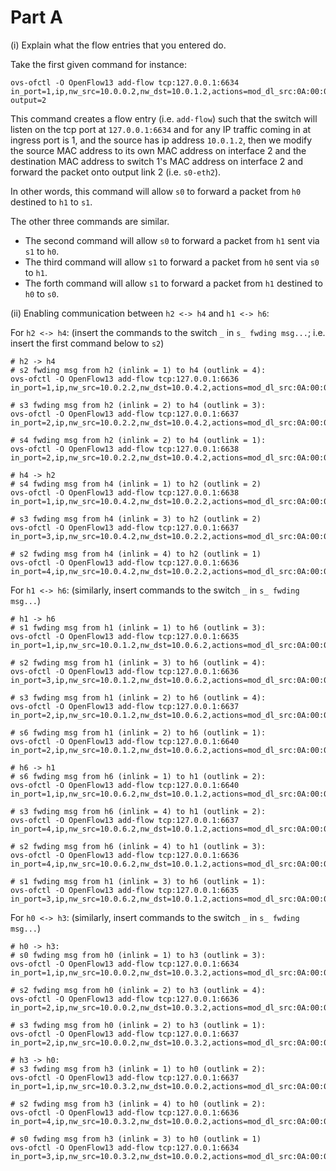 # Part A

(i) Explain what the flow entries that you entered do.

Take the first given command for instance:
```
ovs-ofctl -O OpenFlow13 add-flow tcp:127.0.0.1:6634 in_port=1,ip,nw_src=10.0.0.2,nw_dst=10.0.1.2,actions=mod_dl_src:0A:00:0A:01:00:02,mod_dl_dst:0A:00:0A:FE:00:02, output=2
```
This command creates a flow entry (i.e. `add-flow`) such that the switch will listen on the tcp port at `127.0.0.1:6634` and for any IP traffic coming in at ingress port is 1, and the source has ip address `10.0.1.2`, then we modify the source MAC address to its own MAC address on interface 2 and the destination MAC address to switch 1's MAC address on interface 2 and forward the packet onto output link 2 (i.e. `s0-eth2`).

In other words, this command will allow `s0` to forward a packet from `h0` destined to `h1` to `s1`.

The other three commands are similar. 

- The second command will allow `s0` to forward a packet from `h1` sent via `s1` to `h0`. 
- The third command will allow `s1` to forward a packet from `h0` sent via `s0` to `h1`.
- The forth command will allow `s1` to forward a packet from `h1` destined to `h0` to `s0`.


(ii) Enabling communication between `h2 <-> h4` and `h1 <-> h6`:

For `h2 <-> h4`:
(insert the commands to the switch `_` in `s_ fwding msg...`; i.e. insert the first command below to `s2`)
```
# h2 -> h4
# s2 fwding msg from h2 (inlink = 1) to h4 (outlink = 4):
ovs-ofctl -O OpenFlow13 add-flow tcp:127.0.0.1:6636 in_port=1,ip,nw_src=10.0.2.2,nw_dst=10.0.4.2,actions=mod_dl_src:0A:00:0D:01:00:04,mod_dl_dst:0A:00:0D:FE:00:02,output=4

# s3 fwding msg from h2 (inlink = 2) to h4 (outlink = 3):
ovs-ofctl -O OpenFlow13 add-flow tcp:127.0.0.1:6637 in_port=2,ip,nw_src=10.0.2.2,nw_dst=10.0.4.2,actions=mod_dl_src:0A:00:0E:01:00:03,mod_dl_dst:0A:00:0E:FE:00:02,output=3

# s4 fwding msg from h2 (inlink = 2) to h4 (outlink = 1):
ovs-ofctl -O OpenFlow13 add-flow tcp:127.0.0.1:6638 in_port=2,ip,nw_src=10.0.2.2,nw_dst=10.0.4.2,actions=mod_dl_src:0A:00:04:01:00:01,mod_dl_dst:0A:00:04:02:00:00,output=1

# h4 -> h2
# s4 fwding msg from h4 (inlink = 1) to h2 (outlink = 2)
ovs-ofctl -O OpenFlow13 add-flow tcp:127.0.0.1:6638 in_port=1,ip,nw_src=10.0.4.2,nw_dst=10.0.2.2,actions=mod_dl_src:0A:00:0E:FE:00:02,mod_dl_dst:0A:00:0E:01:00:03,output=2

# s3 fwding msg from h4 (inlink = 3) to h2 (outlink = 2)
ovs-ofctl -O OpenFlow13 add-flow tcp:127.0.0.1:6637 in_port=3,ip,nw_src=10.0.4.2,nw_dst=10.0.2.2,actions=mod_dl_src:0A:00:0D:FE:00:02,mod_dl_dst:0A:00:0D:01:00:04,output=2

# s2 fwding msg from h4 (inlink = 4) to h2 (outlink = 1)
ovs-ofctl -O OpenFlow13 add-flow tcp:127.0.0.1:6636 in_port=4,ip,nw_src=10.0.4.2,nw_dst=10.0.2.2,actions=mod_dl_src:0A:00:02:01:00:01,mod_dl_dst:0A:00:02:02:00:00,output=1
```

For `h1 <-> h6`:
(similarly, insert commands to the switch `_` in `s_ fwding msg...`)
```
# h1 -> h6
# s1 fwding msg from h1 (inlink = 1) to h6 (outlink = 3):
ovs-ofctl -O OpenFlow13 add-flow tcp:127.0.0.1:6635 in_port=1,ip,nw_src=10.0.1.2,nw_dst=10.0.6.2,actions=mod_dl_src:0A:00:0C:01:00:03,mod_dl_dst:0A:00:0C:FE:00:03,output=3

# s2 fwding msg from h1 (inlink = 3) to h6 (outlink = 4):
ovs-ofctl -O OpenFlow13 add-flow tcp:127.0.0.1:6636 in_port=3,ip,nw_src=10.0.1.2,nw_dst=10.0.6.2,actions=mod_dl_src:0A:00:0D:01:00:04,mod_dl_dst:0A:00:0D:FE:00:02,output=4

# s3 fwding msg from h1 (inlink = 2) to h6 (outlink = 4):
ovs-ofctl -O OpenFlow13 add-flow tcp:127.0.0.1:6637 in_port=2,ip,nw_src=10.0.1.2,nw_dst=10.0.6.2,actions=mod_dl_src:0A:00:0F:01:00:04,mod_dl_dst:0A:00:0F:FE:00:02,output=4

# s6 fwding msg from h1 (inlink = 2) to h6 (outlink = 1):
ovs-ofctl -O OpenFlow13 add-flow tcp:127.0.0.1:6640 in_port=2,ip,nw_src=10.0.1.2,nw_dst=10.0.6.2,actions=mod_dl_src:0A:00:06:01:00:01,mod_dl_dst:0A:00:06:02:00:00,output=1

# h6 -> h1
# s6 fwding msg from h6 (inlink = 1) to h1 (outlink = 2):
ovs-ofctl -O OpenFlow13 add-flow tcp:127.0.0.1:6640 in_port=1,ip,nw_src=10.0.6.2,nw_dst=10.0.1.2,actions=mod_dl_src:0A:00:0F:FE:00:02,mod_dl_dst:0A:00:0F:01:00:04,output=2

# s3 fwding msg from h6 (inlink = 4) to h1 (outlink = 2):
ovs-ofctl -O OpenFlow13 add-flow tcp:127.0.0.1:6637 in_port=4,ip,nw_src=10.0.6.2,nw_dst=10.0.1.2,actions=mod_dl_src:0A:00:0D:FE:00:02,mod_dl_dst:0A:00:0D:01:00:04,output=2

# s2 fwding msg from h6 (inlink = 4) to h1 (outlink = 3):
ovs-ofctl -O OpenFlow13 add-flow tcp:127.0.0.1:6636 in_port=4,ip,nw_src=10.0.6.2,nw_dst=10.0.1.2,actions=mod_dl_src:0A:00:0C:FE:00:03,mod_dl_dst:0A:00:0C:01:00:03,output=3

# s1 fwding msg from h1 (inlink = 3) to h6 (outlink = 1):
ovs-ofctl -O OpenFlow13 add-flow tcp:127.0.0.1:6635 in_port=3,ip,nw_src=10.0.6.2,nw_dst=10.0.1.2,actions=mod_dl_src:0A:00:01:01:00:01,mod_dl_dst:0A:00:01:02:00:00,output=1
```

For `h0 <-> h3`:
(similarly, insert commands to the switch `_` in `s_ fwding msg...`)
```
# h0 -> h3:
# s0 fwding msg from h0 (inlink = 1) to h3 (outlink = 3):
ovs-ofctl -O OpenFlow13 add-flow tcp:127.0.0.1:6634 in_port=1,ip,nw_src=10.0.0.2,nw_dst=10.0.3.2,actions=mod_dl_src:0A:00:0B:01:00:03,mod_dl_dst:0A:00:0B:FE:00:02,output=3

# s2 fwding msg from h0 (inlink = 2) to h3 (outlink = 4):
ovs-ofctl -O OpenFlow13 add-flow tcp:127.0.0.1:6636 in_port=2,ip,nw_src=10.0.0.2,nw_dst=10.0.3.2,actions=mod_dl_src:0A:00:0D:01:00:04,mod_dl_dst:0A:00:0D:FE:00:02,output=4

# s3 fwding msg from h0 (inlink = 2) to h3 (outlink = 1):
ovs-ofctl -O OpenFlow13 add-flow tcp:127.0.0.1:6637 in_port=2,ip,nw_src=10.0.0.2,nw_dst=10.0.3.2,actions=mod_dl_src:0A:00:03:01:00:01,mod_dl_dst:0A:00:03:02:00:00,output=1

# h3 -> h0:
# s3 fwding msg from h3 (inlink = 1) to h0 (outlink = 2):
ovs-ofctl -O OpenFlow13 add-flow tcp:127.0.0.1:6637 in_port=1,ip,nw_src=10.0.3.2,nw_dst=10.0.0.2,actions=mod_dl_src:0A:00:0D:FE:00:02,mod_dl_dst:0A:00:0D:01:00:04,output=2

# s2 fwding msg from h3 (inlink = 4) to h0 (outlink = 2):
ovs-ofctl -O OpenFlow13 add-flow tcp:127.0.0.1:6636 in_port=4,ip,nw_src=10.0.3.2,nw_dst=10.0.0.2,actions=mod_dl_src:0A:00:0B:FE:00:02,mod_dl_dst:0A:00:0B:01:00:03,output=2

# s0 fwding msg from h3 (inlink = 3) to h0 (outlink = 1)
ovs-ofctl -O OpenFlow13 add-flow tcp:127.0.0.1:6634 in_port=3,ip,nw_src=10.0.3.2,nw_dst=10.0.0.2,actions=mod_dl_src:0A:00:00:01:00:01,mod_dl_dst:0A:00:00:02:00:00,output=1
```